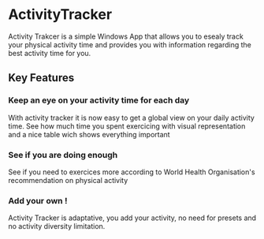 # ActivityTracker

Activity Trakcer is a simple Windows App that allows you to esealy track your physical activity time and provides you with information regarding the best activity time for you.

## Key Features

### Keep an eye on your activity time for each day

With activity tracker it is now easy to get a global view on your daily activity time. 
See how much time you spent exercicing with visual representation and a nice table wich shows everything important

### See if you are doing enough

See if you need to exercices more according to World Health Organisation's recommendation on physical activity

### Add your own !

Activity Tracker is adaptative, you add your activity, no need for presets and no activity diversity limitation.
